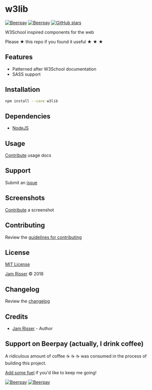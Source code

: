 # w3lib

[![Beerpay](https://beerpay.io/jamrizzi/w3lib/badge.svg?style=beer-square)](https://beerpay.io/jamrizzi/w3lib)
[![Beerpay](https://beerpay.io/jamrizzi/w3lib/make-wish.svg?style=flat-square)](https://beerpay.io/jamrizzi/w3lib?focus=wish)
[![GitHub stars](https://img.shields.io/github/stars/jamrizzi/w3lib.svg?style=social&label=Stars)](https://github.com/jamrizzi/w3lib)

W3School inspired components for the web

Please &#9733; this repo if you found it useful &#9733; &#9733; &#9733;


## Features

* Patterned after W3School documentation
* SASS support


## Installation

```sh
npm install --save w3lib
```


## Dependencies

* [NodeJS](https://nodejs.org)


## Usage

[Contribute](https://github.com/jamrizzi/w3lib/blob/master/CONTRIBUTING.md) usage docs


## Support

Submit an [issue](https://github.com/jamrizzi/w3lib/issues/new)


## Screenshots

[Contribute](https://github.com/jamrizzi/w3lib/blob/master/CONTRIBUTING.md) a screenshot


## Contributing

Review the [guidelines for contributing](https://github.com/jamrizzi/w3lib/blob/master/CONTRIBUTING.md)


## License

[MIT License](https://github.com/jamrizzi/w3lib/blob/master/LICENSE)

[Jam Risser](https://jam.jamrizzi.com) &copy; 2018


## Changelog

Review the [changelog](https://github.com/jamrizzi/w3lib/blob/master/CHANGELOG.md)


## Credits

* [Jam Risser](https://jam.jamrizzi.com) - Author


## Support on Beerpay (actually, I drink coffee)

A ridiculous amount of coffee :coffee: :coffee: :coffee: was consumed in the process of building this project.

[Add some fuel](https://beerpay.io/jamrizzi/w3lib) if you'd like to keep me going!

[![Beerpay](https://beerpay.io/jamrizzi/w3lib/badge.svg?style=beer-square)](https://beerpay.io/jamrizzi/w3lib)
[![Beerpay](https://beerpay.io/jamrizzi/w3lib/make-wish.svg?style=flat-square)](https://beerpay.io/jamrizzi/w3lib?focus=wish)
